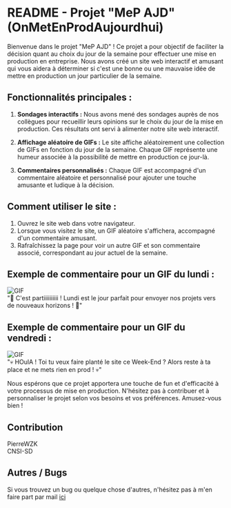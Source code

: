 # README - Projet "MeP AJD" (OnMetEnProdAujourdhui)

Bienvenue dans le projet "MeP AJD" ! Ce projet a pour objectif de faciliter la décision quant au choix du jour de la semaine pour effectuer une mise en production en entreprise. Nous avons créé un site web interactif et amusant qui vous aidera à déterminer si c'est une bonne ou une mauvaise idée de mettre en production un jour particulier de la semaine.

## Fonctionnalités principales :

1. **Sondages interactifs :** Nous avons mené des sondages auprès de nos collègues pour recueillir leurs opinions sur le choix du jour de la mise en production. Ces résultats ont servi à alimenter notre site web interactif.

2. **Affichage aléatoire de GIFs :** Le site affiche aléatoirement une collection de GIFs en fonction du jour de la semaine. Chaque GIF représente une humeur associée à la possibilité de mettre en production ce jour-là.

3. **Commentaires personnalisés :** Chaque GIF est accompagné d'un commentaire aléatoire et personnalisé pour ajouter une touche amusante et ludique à la décision.

## Comment utiliser le site :

1. Ouvrez le site web dans votre navigateur.
2. Lorsque vous visitez le site, un GIF aléatoire s'affichera, accompagné d'un commentaire amusant.
3. Rafraîchissez la page pour voir un autre GIF et son commentaire associé, correspondant au jour actuel de la semaine.

## Exemple de commentaire pour un GIF du lundi :

![GIF](https://media.tenor.com/Mi8ShiXdkgUAAAAC/floki-to-the-moon-floki-rocket.gif)  
"🚀 C'est partiiiiiiiiii ! Lundi est le jour parfait pour envoyer nos projets vers de nouveaux horizons ! 🚀"

## Exemple de commentaire pour un GIF du vendredi :

![GIF](https://media.tenor.com/diT3dyu_Nx0AAAAC/zendaya-let-me-calm-down.gif)  
"💀 HOulA ! Toi tu veux faire planté le site ce Week-End ? Alors reste à ta place et ne mets rien en prod ! 💀"

Nous espérons que ce projet apportera une touche de fun et d'efficacité à votre processus de mise en production. N'hésitez pas à contribuer et à personnaliser le projet selon vos besoins et vos préférences. Amusez-vous bien !

## Contribution

PierreWZK  
CNSI-SD

## Autres / Bugs

Si vous trouvez un bug ou quelque chose d'autres, n'hésitez pas à m'en faire part par mail [ici](https://www.pierredolivet.fr/#contact)
